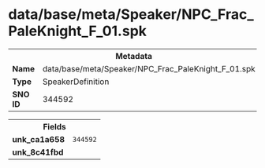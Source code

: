 <h1>data/base/meta/Speaker/NPC_Frac_PaleKnight_F_01.spk</h1><table><tr><th colspan="100%">Metadata</th></tr><tr><td><b>Name</b></td><td>data/base/meta/Speaker/NPC_Frac_PaleKnight_F_01.spk</td></tr><tr><td><b>Type</b></td><td>SpeakerDefinition</td></tr><tr><td><b>SNO ID</b></td><td>344592</td></tr></table>

<table><tr><th colspan="100%">Fields</th></tr><tr><td><b>unk_ca1a658</b></td><td><code>344592</code></td></tr><tr><td><b>unk_8c41fbd</b></td><td></td></tr></table>

